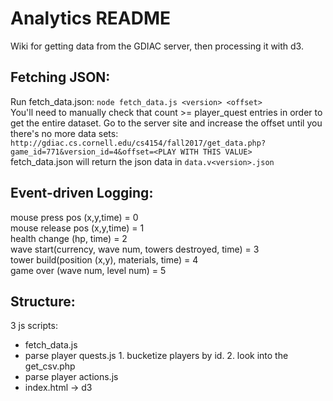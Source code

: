 Analytics README  
================  
Wiki for getting data from the GDIAC server, then processing it with d3.  
  
Fetching JSON:
--------------
Run fetch_data.json: `node fetch_data.js <version> <offset>`  
You'll need to manually check that count >= player_quest entries in order to get the entire dataset. Go to the server site and increase the offset until you there's no more data sets: `http://gdiac.cs.cornell.edu/cs4154/fall2017/get_data.php?game_id=771&version_id=4&offset=<PLAY WITH THIS VALUE>`  
fetch_data.json will return the json data in `data.v<version>.json`  
  
Event-driven Logging:  
---------------------  
mouse press pos (x,y,time) = 0  
mouse release pos (x,y,time) = 1  
health change (hp, time) = 2  
wave start(currency, wave num, towers destroyed, time) = 3  
tower build(position (x,y), materials, time) = 4  
game over (wave num, level num) = 5  

Structure:
----------
3 js scripts:  
*   fetch_data.js
*   parse player quests.js
        1.  bucketize players by id.
        2.  look into the get_csv.php
*   parse player actions.js
*   index.html -> d3